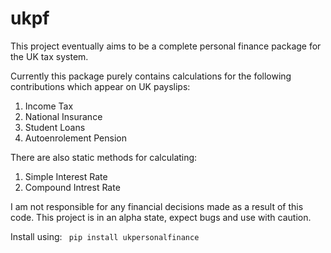 # ukpf

This project eventually aims to be a complete personal finance package for the UK tax system.

Currently this package purely contains calculations for the following contributions which appear on UK payslips:
1. Income Tax
2. National Insurance
3. Student Loans
4. Autoenrolement Pension

There are also static methods for calculating:
1. Simple Interest Rate
2. Compound Intrest Rate

I am not responsible for any financial decisions made as a result of this code. This project is in an alpha state, expect bugs and use with caution.

Install using:
` pip install ukpersonalfinance`
